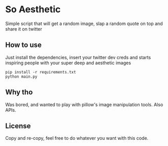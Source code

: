 # So Aesthetic

Simple script that will get a random image, slap a random quote on top and share it on twitter

## How to use

Just install the dependencies, insert your twitter dev creds and starts inspiring people with your super deep and aesthetic images

```shell
pip install -r requirements.txt
python main.py
```

## Why tho

Was bored, and wanted to play with pillow's image manipulation tools. Also APIs.

## License

Copy and re-copy, feel free to do whatever you want with this code.

